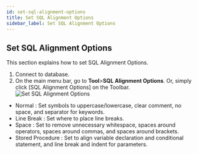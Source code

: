 ```yaml
---
id: set-sql-alignment-options
title: Set SQL Alignment Options
sidebar_label: Set SQL Alignment Options
---
```


## Set SQL Alignment Options

This section explains how to set SQL Alignment Options.

1. Connect to database.
2. On the main menu bar, go to **Tool**>**SQL Alignment Options**. Or, simply click [SQL Alignment Options] on the Toolbar.
![Set SQL Alignment Options](https://s3.ap-northeast-2.amazonaws.com/sqlgate-manual-content/0CABFDD68E1AFCB499AB4BB73D495DB4.jpg)
- Normal : Set symbols to uppercase/lowercase, clear comment, no space, and separator for keywords.
- Line Break : Set where to place line breaks.
- Space : Set to remove unnecessary whitespace, spaces around operators, spaces around commas, and spaces around brackets.
- Stored Procedure : Set to align variable declaration and conditional statement, and line break and indent for parameters.